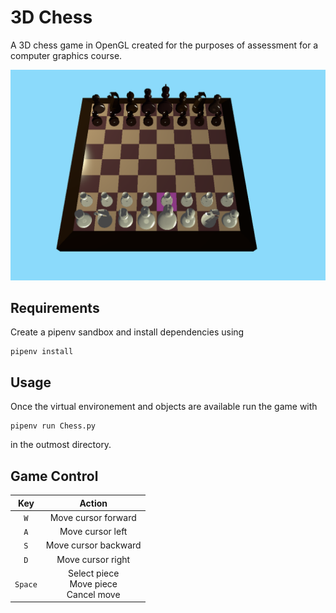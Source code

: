 # 3D Chess
A 3D chess game in OpenGL created for the purposes of assessment for a computer graphics course.

![](images/board.png)

## Requirements

Create a pipenv sandbox and install dependencies using
```
pipenv install
```

## Usage
Once the virtual environement and objects are available run the game with
```
pipenv run Chess.py
```
in the outmost directory.

## Game Control
|Key|Action|
|:---:|:---:|
|`W`|Move cursor forward|
|`A`|Move cursor left|
|`S`|Move cursor backward|
|`D`|Move cursor right|
|`Space`|Select piece<br>Move piece<br>Cancel move|
